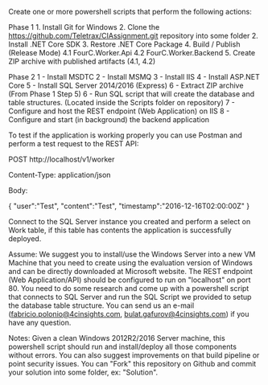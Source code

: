 Create one or more powershell scripts that perform the following actions:

Phase 1
    1. Install Git for Windows
    2. Clone the https://github.com/Teletrax/CIAssignment.git repository into some folder
    2. Install .NET Core SDK
    3. Restore .NET Core Package
    4. Build / Publish (Release Mode)
    4.1 FourC.Worker.Api
    4.2 FourC.Worker.Backend
    5. Create ZIP archive with published artifacts (4.1, 4.2)

Phase 2
    1 - Install MSDTC
    2 - Install MSMQ
    3 - Install IIS
    4 - Install ASP.NET Core
    5 - Install SQL Server 2014/2016 (Express)
    6 - Extract ZIP archive (From Phase 1 Step 5)
    6 - Run SQL script that will create the database and table structures. (Located inside the Scripts folder on repository)
    7 - Configure and host the REST endpoint (Web Application) on IIS
    8 - Configure and start (in background) the backend application

To test if the application is working properly you can use Postman and perform a test request to the REST API:

POST
http://localhost/v1/worker

Content-Type: application/json

Body:

{
   "user":"Test",
   "content":"Test",
   "timestamp":"2016-12-16T02:00:00Z"
}

Connect to the SQL Server instance you created and perform a select on Work table, if this table has contents the application is successfully deployed.

Assume:
We suggest you to install/use the Windows Server into a new VM Machine that you need to create using the evaluation version of Windows and can be directly downloaded at Microsoft website.
The REST endpoint (Web Application/API) should be configured to run on "localhost" on port 80.
You need to do some research and come up with a powershell script that connects to SQL Server and run the SQL Script we provided to setup the database table structure.
You can send us an e-mail (fabricio.polonio@4cinsights.com, bulat.gafurov@4cinsights.com) if you have any question.

Notes:
Given a clean Windows 2012R2/2016 Server machine, this powershell script should run and install/deploy all those components without errors.
You can also suggest improvements on that build pipeline or point security issues.
You can "Fork" this repository on Github and commit your solution into some folder, ex: "Solution".
